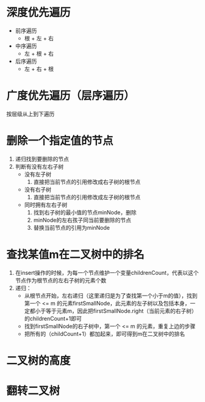 # 深度优先遍历
- 前序遍历
  - 根 + 左 + 右
- 中序遍历
  -    左 + 根 + 右
- 后序遍历
  - 左 + 右 + 根



# 广度优先遍历（层序遍历）
   按层级从上到下遍历



# 删除一个指定值的节点
1. 递归找到要删除的节点
2. 判断有没有左右子树
   - 没有左子树
     1. 直接把当前节点的引用修改成右子树的根节点
   - 没有右子树
     1. 直接把当前节点的引用修改成左子树的根节点
   - 同时拥有左右子树
     1. 找到右子树的最小值的节点minNode，删除
     2. minNode的左右孩子同当前要删除的节点
     3. 替换当前节点的引用为minNode 

# 查找某值m在二叉树中的排名
1. 在insert操作的时候，为每一个节点维护一个变量childrenCount，代表以这个节点作为根节点的左右子树的元素个数
2. 递归：
   - 从根节点开始，左右递归（这里递归是为了查找第一个小于m的值），找到第一个 <= m 的元素firstSmallNode，此元素的左子树以及包括本身，一定都小于等于元素m，因此把firstSmallNode.right（当前元素的右子树）的childrenCount+1即可
   - 找到firstSmallNode的右子树中，第一个 <= m 的元素，重复上边的步骤
   - 把所有的（childCount+1）都加起来，即可得到m在二叉树中的排名

# 二叉树的高度



# 翻转二叉树



